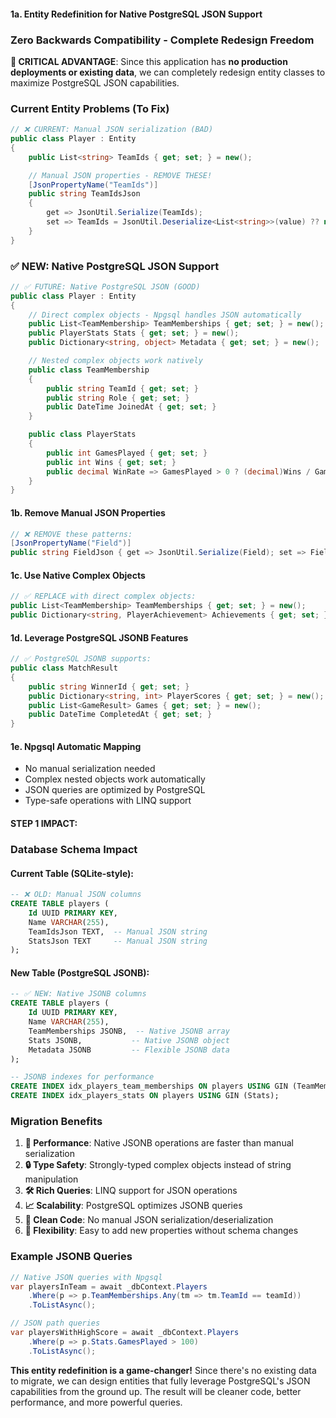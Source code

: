 #### 1a. Entity Redefinition for Native PostgreSQL JSON Support

### Zero Backwards Compatibility - Complete Redesign Freedom

**🎯 CRITICAL ADVANTAGE**: Since this application has **no production deployments or existing data**, we can completely redesign entity classes to maximize PostgreSQL JSON capabilities.

### Current Entity Problems (To Fix)

```csharp
// ❌ CURRENT: Manual JSON serialization (BAD)
public class Player : Entity
{
    public List<string> TeamIds { get; set; } = new();

    // Manual JSON properties - REMOVE THESE!
    [JsonPropertyName("TeamIds")]
    public string TeamIdsJson
    {
        get => JsonUtil.Serialize(TeamIds);
        set => TeamIds = JsonUtil.Deserialize<List<string>>(value) ?? new();
    }
}
```

### ✅ NEW: Native PostgreSQL JSON Support

```csharp
// ✅ FUTURE: Native PostgreSQL JSON (GOOD)
public class Player : Entity
{
    // Direct complex objects - Npgsql handles JSON automatically
    public List<TeamMembership> TeamMemberships { get; set; } = new();
    public PlayerStats Stats { get; set; } = new();
    public Dictionary<string, object> Metadata { get; set; } = new();

    // Nested complex objects work natively
    public class TeamMembership
    {
        public string TeamId { get; set; }
        public string Role { get; set; }
        public DateTime JoinedAt { get; set; }
    }

    public class PlayerStats
    {
        public int GamesPlayed { get; set; }
        public int Wins { get; set; }
        public decimal WinRate => GamesPlayed > 0 ? (decimal)Wins / GamesPlayed : 0;
    }
}
```

#### 1b. **Remove Manual JSON Properties**
```csharp
// ❌ REMOVE these patterns:
[JsonPropertyName("Field")]
public string FieldJson { get => JsonUtil.Serialize(Field); set => Field = JsonUtil.Deserialize<T>(value); }
```

#### 1c. **Use Native Complex Objects**
```csharp
// ✅ REPLACE with direct complex objects:
public List<TeamMembership> TeamMemberships { get; set; } = new();
public Dictionary<string, PlayerAchievement> Achievements { get; set; } = new();
```

#### 1d. **Leverage PostgreSQL JSONB Features**
```csharp
// ✅ PostgreSQL JSONB supports:
public class MatchResult
{
    public string WinnerId { get; set; }
    public Dictionary<string, int> PlayerScores { get; set; } = new();
    public List<GameResult> Games { get; set; } = new();
    public DateTime CompletedAt { get; set; }
}
```

#### 1e. **Npgsql Automatic Mapping**
- No manual serialization needed
- Complex nested objects work automatically
- JSON queries are optimized by PostgreSQL
- Type-safe operations with LINQ support

#### STEP 1 IMPACT:

### Database Schema Impact

#### Current Table (SQLite-style):
```sql
-- ❌ OLD: Manual JSON columns
CREATE TABLE players (
    Id UUID PRIMARY KEY,
    Name VARCHAR(255),
    TeamIdsJson TEXT,  -- Manual JSON string
    StatsJson TEXT     -- Manual JSON string
);
```

#### New Table (PostgreSQL JSONB):
```sql
-- ✅ NEW: Native JSONB columns
CREATE TABLE players (
    Id UUID PRIMARY KEY,
    Name VARCHAR(255),
    TeamMemberships JSONB,  -- Native JSONB array
    Stats JSONB,           -- Native JSONB object
    Metadata JSONB         -- Flexible JSONB data
);

-- JSONB indexes for performance
CREATE INDEX idx_players_team_memberships ON players USING GIN (TeamMemberships);
CREATE INDEX idx_players_stats ON players USING GIN (Stats);
```

### Migration Benefits

1. **🚀 Performance**: Native JSONB operations are faster than manual serialization
2. **🔒 Type Safety**: Strongly-typed complex objects instead of string manipulation
3. **🛠️ Rich Queries**: LINQ support for JSON operations
4. **📈 Scalability**: PostgreSQL optimizes JSONB queries
5. **🧹 Clean Code**: No manual JSON serialization/deserialization
6. **🔧 Flexibility**: Easy to add new properties without schema changes

### Example JSONB Queries

```csharp
// Native JSON queries with Npgsql
var playersInTeam = await _dbContext.Players
    .Where(p => p.TeamMemberships.Any(tm => tm.TeamId == teamId))
    .ToListAsync();

// JSON path queries
var playersWithHighScore = await _dbContext.Players
    .Where(p => p.Stats.GamesPlayed > 100)
    .ToListAsync();
```

**This entity redefinition is a game-changer!** Since there's no existing data to migrate, we can design entities that fully leverage PostgreSQL's JSON capabilities from the ground up. The result will be cleaner code, better performance, and more powerful queries.